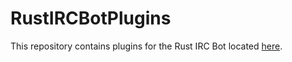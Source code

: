 # RustIRCBotPlugins
This repository contains plugins for the Rust IRC Bot located [here](https://github.com/Ananstra/RustIRCBot).
